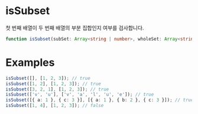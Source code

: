 # isSubset

첫 번째 배열이 두 번째 배열의 부분 집합인지 여부를 검사합니다.

```typescript
function isSubset(subSet: Array<string | number>, wholeSet: Array<string | number>): boolean;
```

# Examples

```typescript
isSubset([], [1, 2, 3]); // true
isSubset([1, 2], [1, 2, 3]); // true
isSubset([3, 2, 1], [1, 2, 3]); // true
isSubset(['v', 'u'], ['v', 'a', 'l', 'u', 'e']); // true
isSubset([{ a: 1 }, { c: 3 }], [{ a: 1 }, { b: 2 }, { c: 3 }]); // true
isSubset([1, 4], [1, 2, 3]); // false
```
